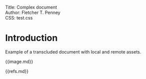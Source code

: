 Title:	Complex document  
Author:	Fletcher T. Penney  
CSS:	test.css

# Introduction ##

Example of a transcluded document with local and remote assets.

{{image.md}}

{{refs.md}}
